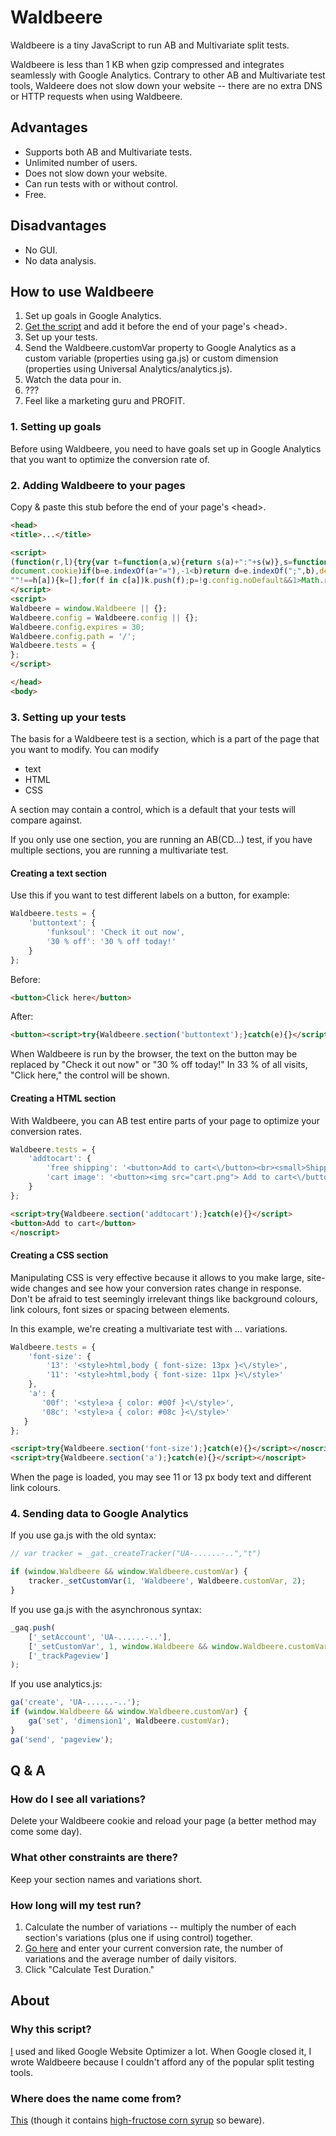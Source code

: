 # Waldbeere

Waldbeere is a tiny JavaScript to run AB and Multivariate split tests.

Waldbeere is less than 1 KB when gzip compressed and integrates seamlessly with Google Analytics. Contrary to other AB and Multivariate test tools, Waldeere does not slow down your website -- there are no extra DNS or HTTP requests when using Waldbeere.

## Advantages

* Supports both AB and Multivariate tests.
* Unlimited number of users.
* Does not slow down your website.
* Can run tests with or without control.
* Free.

## Disadvantages

* No GUI.
* No data analysis.

## How to use Waldbeere

1. Set up goals in Google Analytics.
2. [Get the script](waldbeere.min.js) and add it before the end of your page's &lt;head&gt;.
3. Set up your tests.
4. Send the Waldbeere.customVar property to Google Analytics as a custom variable (properties using ga.js) or custom dimension (properties using Universal Analytics/analytics.js).
5. Watch the data pour in.
6. ???
7. Feel like a marketing guru and PROFIT.

### 1. Setting up goals

Before using Waldbeere, you need to have goals set up in Google Analytics that you want to optimize the conversion rate of.

### 2. Adding Waldbeere to your pages

Copy & paste this stub before the end of your page's &lt;head&gt;.

```HTML
<head>
<title>...</title>
```

```HTML
<script>
(function(r,l){try{var t=function(a,w){return s(a)+":"+s(w)},s=function(a){n.lastIndex=0;return n.test(a)?'"'+a.replace(n,function(a){var b=x[a];return"string"===typeof b?b:"\\u"+("0000"+a.charCodeAt(0).toString(16)).slice(-4)})+'"':'"'+a+'"'},u=function(a,c,b){var e,d;if("undefined"!=typeof c){b=b||{};null===c&&(c="");e=b.path;if(b=b.expires)d=new Date,d.setTime(d.getTime()+864E5*b),d="; expires="+d.toUTCString();document.cookie=[a,"=",encodeURIComponent(c),e?"; path="+e:"",d||""].join("")}else if(e=
document.cookie)if(b=e.indexOf(a+"="),-1<b)return d=e.indexOf(";",b),decodeURIComponent(e.substring(b+a.length+1,0>d?e.length:d))},n=/[\\\"\x00-\x1f\x7f-\x9f\u00ad\u0600-\u0604\u070f\u17b4\u17b5\u200c-\u200f\u2028-\u202f\u2060-\u206f\ufeff\ufff0-\uffff]/g,x={"\b":"\\b","\t":"\\t","\n":"\\n","\f":"\\f","\r":"\\r",'"':'\\"',"\\":"\\\\"},g=r[l]=r[l]||{},c,h={},m=[],a,f,k,p,q,v=function(){c=g.tests;if(a=u(l))for(a in q=eval("({"+a+"})"),q)f=q[a],!c[a]||!c[a][f]&&f||(h[a]=c[a][f]||"",m.push(t(a,f)));for(a in c)if(!h[a]&&
""!==h[a]){k=[];for(f in c[a])k.push(f);p=!g.config.noDefault&&1>Math.random()*(k.length+1)?"":k[Math.floor(Math.random()*k.length)];h[a]=c[a][p];m.push(t(a,p))}m.sort();g.customVar=m.join(",");u(l,g.customVar,g.config)};g.section=function(a){v();v=eval;h[a]&&document.write(h[a]+"<noscript>")}}catch(y){}})(window,"Waldbeere");
</script>
<script>
Waldbeere = window.Waldbeere || {};
Waldbeere.config = Waldbeere.config || {};
Waldbeere.config.expires = 30;
Waldbeere.config.path = '/';
Waldbeere.tests = {
};
</script>
```

```HTML
</head>
<body>
```

### 3. Setting up your tests

The basis for a Waldbeere test is a section, which is a part of the page that you want to modify. You can modify

* text
* HTML
* CSS

A section may contain a control, which is a default that your tests will compare against.

If you only use one section, you are running an AB(CD...) test, if you have multiple sections, you are running a multivariate test.

#### Creating a text section

Use this if you want to test different labels on a button, for example:

```javascript
Waldbeere.tests = {
    'buttontext': {
        'funksoul': 'Check it out now',
        '30 % off': '30 % off today!'
    }
};
```

Before:

```HTML
<button>Click here</button>
```

After:

```HTML
<button><script>try{Waldbeere.section('buttontext');}catch(e){}</script>Click here</noscript></button>
```

When Waldbeere is run by the browser, the text on the button may be replaced by "Check it out now" or "30 % off today!" In 33 % of all visits, "Click here," the control will be shown.

#### Creating a HTML section

With Waldbeere, you can AB test entire parts of your page to optimize your conversion rates.

```javascript
Waldbeere.tests = {
    'addtocart': {
        'free shipping': '<button>Add to cart<\/button><br><small>Shipping is free<\/small>',
        'cart image': '<button><img src="cart.png"> Add to cart<\/button>'
    }
};
```

```HTML
<script>try{Waldbeere.section('addtocart');}catch(e){}</script>
<button>Add to cart</button>
</noscript>
```

#### Creating a CSS section

Manipulating CSS is very effective because it allows to you make large, site-wide changes and see how your conversion rates change in response. Don't be afraid to test seemingly irrelevant things like background colours, link colours, font sizes or spacing between elements.

In this example, we're creating a multivariate test with ... variations.

```javascript
Waldbeere.tests = {
    'font-size': {
        '13': '<style>html,body { font-size: 13px }<\/style>',
        '11': '<style>html,body { font-size: 11px }<\/style>'
    },
    'a': {
       '00f': '<style>a { color: #00f }<\/style>',
       '08c': '<style>a { color: #08c }<\/style>'
   }
};
```

```HTML
<script>try{Waldbeere.section('font-size');}catch(e){}</script></noscript>
<script>try{Waldbeere.section('a');}catch(e){}</script></noscript>
```

When the page is loaded, you may see 11 or 13 px body text and different link colours.

### 4. Sending data to Google Analytics

If you use ga.js with the old syntax:

```javascript
// var tracker = _gat._createTracker("UA-......-..","t")

if (window.Waldbeere && window.Waldbeere.customVar) {
    tracker._setCustomVar(1, 'Waldbeere', Waldbeere.customVar, 2);
}
```

If you use ga.js with the asynchronous syntax:

```javascript
_gaq.push(
    ['_setAccount', 'UA-......-..'],
    ['_setCustomVar', 1, window.Waldbeere && window.Waldbeere.customVar ? 'Waldbeere' : null, window.Waldbeere && window.Waldbeere.customVar ? window.Waldbeere.customVar : null, 2 ],
    ['_trackPageview']
);
```

If you use analytics.js:

```javascript
ga('create', 'UA-......-..');
if (window.Waldbeere && window.Waldbeere.customVar) {
    ga('set', 'dimension1', Waldbeere.customVar);
}
ga('send', 'pageview');
```

## Q & A

### How do I see all variations?

Delete your Waldbeere cookie and reload your page (a better method may come some day).

### What other constraints are there?

Keep your section names and variations short.

### How long will my test run?

1. Calculate the number of variations -- multiply the number of each section's variations (plus one if using control) together.
2. [Go here](https://vwo.com/ab-split-test-duration/) and enter your current conversion rate, the number of variations and the average number of daily visitors.
3. Click "Calculate Test Duration."

## About

### Why this script?

[I](http://johannburkard.de) used and liked Google Website Optimizer a lot. When Google closed it, I wrote Waldbeere because I couldn't afford any of the popular split testing tools.

### Where does the name come from?

[This](http://www.adelholzener.de/eistee/#product-1499) (though it contains [high-fructose corn syrup](https://www.youtube.com/watch?v=dBnniua6-oM) so beware).